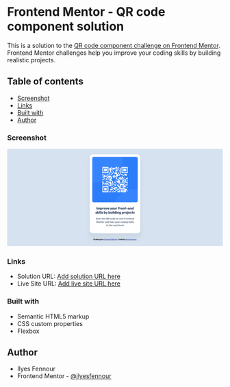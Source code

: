 # Frontend Mentor - QR code component solution

This is a solution to the [QR code component challenge on Frontend Mentor](https://www.frontendmentor.io/challenges/qr-code-component-iux_sIO_H). Frontend Mentor challenges help you improve your coding skills by building realistic projects. 

## Table of contents

- [Screenshot](#screenshot)
- [Links](#links)
- [Built with](#built-with)
- [Author](#author)

### Screenshot

![project screenshot](https://github.com/ilyesfennour/Frontend-Mentor/blob/main/01%20qr-code/images/Screenshot%20QR%20code%20component.png?raw=true)

### Links

- Solution URL: [Add solution URL here](https://ilyesfennour.github.io/Frontend-Mentor/01%20qr-code/)
- Live Site URL: [Add live site URL here](https://ilyesfennour.github.io/frontend-mentor-01-QR-code-component/)

### Built with

- Semantic HTML5 markup
- CSS custom properties
- Flexbox

## Author

- Ilyes Fennour
- Frontend Mentor - [@ilyesfennour](https://www.frontendmentor.io/profile/ilyesfennour)
